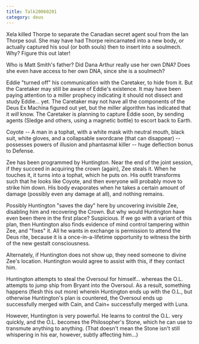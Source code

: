 ```yaml
---
title: Talk20060201
category: deus
---
```

Xela killed Thorpe to separate the Canadian secret agent soul from the Ian Thorpe soul. She may have had Thorpe reincarnated into a new body, or actually captured his soul (or both souls) then to insert into a soulmech. Why? Figure this out later!

Who is Matt Smith's father? Did Dana Arthur really use her own DNA? Does she even have access to her own DNA, since she is a soulmech?

Eddie &quot;turned off&quot; his communication with the Caretaker, to hide from it. But the Caretaker may still be aware of Eddie's existence. It may have been paying attention to a miller prophecy indicating it should not dissect and study Eddie... yet. The Caretaker may not have all the components of the Deus Ex Machina figured out yet, but the miller algorithm has indicated that it *will* know. The Caretaker is planning to capture Eddie soon, by sending agents (Sledge and others, using a magnetic bottle) to escort back to Earth.

Coyote -- A man in a tophat, with a white mask with neutral mouth, black suit, white gloves, and a collapsable swordcane (that can disappear) -- possesses powers of illusion and phantasmal killer -- huge deflection bonus to Defense.

Zee has been programmed by Huntington. Near the end of the joint session, if they succeed in acquiring the crown (again), Zee steals it. When he touches it, it turns into a tophat, which he puts on. His outfit transforms such that he looks like Coyote, and then everyone will probably move to strike him down. His body evaporates when he takes a certain amount of damage (possibly even any damage at all), and nothing remains.

Possibly Huntington &quot;saves the day&quot; here by uncovering invisible Zee, disabling him and recovering the Crown. But why would Huntington have even been there in the first place? Suspicious. If we go with a variant of this plan, then Huntington also finds evidence of mind control tampering within Zee, and &quot;fixes&quot; it. All he wants in exchange is permission to attend the Deus rite, because it is a once-in-a-lifetime opportunity to witness the birth of the new gestalt consciousness.

Alternately, if Huntington does not show up, they need someone to divine Zee's location. Huntington would agree to assist with this, if they contact him.

Huntington attempts to steal the Oversoul for himself... whereas the O.L. attempts to jump ship from Bryant into the Oversoul. As a result, something happens (flesh this out more) wherein Huntington ends up with the O.L., but otherwise Huntington's plan is countered, the Oversoul ends up successfully merged with Cain, and Cain+ successfully merged with Luna.

However, Huntington is very powerful. He learns to control the O.L. very quickly, and the O.L. becomes the Philosopher's Stone, which he can use to transmute anything to anything. (That doesn't mean the Stone isn't still whispering in his ear, however, subtly affecting him...)

